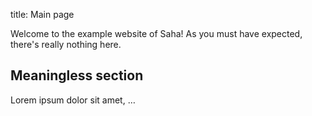 title: Main page

Welcome to the example website of Saha! As you must have expected, there's really nothing here.

## Meaningless section

Lorem ipsum dolor sit amet, &hellip;
